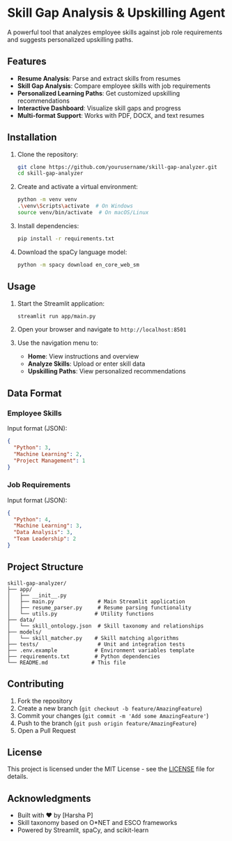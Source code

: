# Skill Gap Analysis & Upskilling Agent

A powerful tool that analyzes employee skills against job role requirements and suggests personalized upskilling paths.

## Features

- **Resume Analysis**: Parse and extract skills from resumes
- **Skill Gap Analysis**: Compare employee skills with job requirements
- **Personalized Learning Paths**: Get customized upskilling recommendations
- **Interactive Dashboard**: Visualize skill gaps and progress
- **Multi-format Support**: Works with PDF, DOCX, and text resumes

## Installation

1. Clone the repository:
   ```bash
   git clone https://github.com/yourusername/skill-gap-analyzer.git
   cd skill-gap-analyzer
   ```

2. Create and activate a virtual environment:
   ```bash
   python -m venv venv
   .\venv\Scripts\activate  # On Windows
   source venv/bin/activate  # On macOS/Linux
   ```

3. Install dependencies:
   ```bash
   pip install -r requirements.txt
   ```

4. Download the spaCy language model:
   ```bash
   python -m spacy download en_core_web_sm
   ```

## Usage

1. Start the Streamlit application:
   ```bash
   streamlit run app/main.py
   ```

2. Open your browser and navigate to `http://localhost:8501`

3. Use the navigation menu to:
   - **Home**: View instructions and overview
   - **Analyze Skills**: Upload or enter skill data
   - **Upskilling Paths**: View personalized recommendations

## Data Format

### Employee Skills
Input format (JSON):
```json
{
  "Python": 3,
  "Machine Learning": 2,
  "Project Management": 1
}
```

### Job Requirements
Input format (JSON):
```json
{
  "Python": 4,
  "Machine Learning": 3,
  "Data Analysis": 3,
  "Team Leadership": 2
}
```

## Project Structure

```
skill-gap-analyzer/
├── app/
│   ├── __init__.py
│   ├── main.py              # Main Streamlit application
│   ├── resume_parser.py     # Resume parsing functionality
│   └── utils.py            # Utility functions
├── data/
│   └── skill_ontology.json  # Skill taxonomy and relationships
├── models/
│   └── skill_matcher.py    # Skill matching algorithms
├── tests/                   # Unit and integration tests
├── .env.example            # Environment variables template
├── requirements.txt        # Python dependencies
└── README.md              # This file
```

## Contributing

1. Fork the repository
2. Create a new branch (`git checkout -b feature/AmazingFeature`)
3. Commit your changes (`git commit -m 'Add some AmazingFeature'`)
4. Push to the branch (`git push origin feature/AmazingFeature`)
5. Open a Pull Request

## License

This project is licensed under the MIT License - see the [LICENSE](LICENSE) file for details.

## Acknowledgments

- Built with ❤️ by [Harsha P]
- Skill taxonomy based on O*NET and ESCO frameworks
- Powered by Streamlit, spaCy, and scikit-learn
